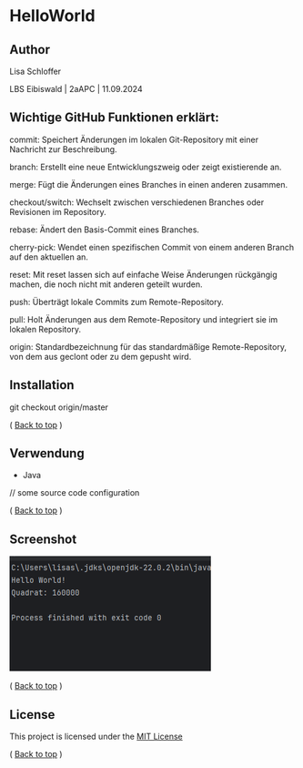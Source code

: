 # HelloWorld

<a name="top"></a>

## Author
Lisa Schloffer

LBS Eibiswald | 2aAPC | 11.09.2024

## Wichtige GitHub Funktionen erklärt:

commit: Speichert Änderungen im lokalen Git-Repository mit einer Nachricht zur Beschreibung.

branch: Erstellt eine neue Entwicklungszweig oder zeigt existierende an.

merge: Fügt die Änderungen eines Branches in einen anderen zusammen.

checkout/switch: Wechselt zwischen verschiedenen Branches oder Revisionen im Repository.

rebase: Ändert den Basis-Commit eines Branches.

cherry-pick: Wendet einen spezifischen Commit von einem anderen Branch auf den aktuellen an.

reset: Mit reset lassen sich auf einfache Weise Änderungen rückgängig machen, die noch nicht mit anderen geteilt wurden.

push: Überträgt lokale Commits zum Remote-Repository.

pull: Holt Änderungen aus dem Remote-Repository und integriert sie im lokalen Repository.

origin: Standardbezeichnung für das standardmäßige Remote-Repository, von dem aus geclont oder zu dem gepusht wird.

## Installation
git checkout origin/master 

( [Back to top](#top) )

## Verwendung
- Java

// some source code configuration

( [Back to top](#top) )

## Screenshot

![img.png](img.png)

( [Back to top](#top) )

## License
This project is licensed under the [MIT License](https://opensource.org/licenses/MIT) 

( [Back to top](#top) )
